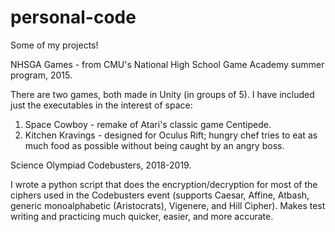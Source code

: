 # personal-code
Some of my projects!

NHSGA Games - from CMU's National High School Game Academy summer program, 2015.

There are two games, both made in Unity (in groups of 5). I have included just the executables in the interest of space:
1. Space Cowboy - remake of Atari's classic game Centipede.
2. Kitchen Kravings - designed for Oculus Rift; hungry chef tries to eat as much food as possible without being caught by an angry boss.

Science Olympiad Codebusters, 2018-2019.

I wrote a python script that does the encryption/decryption for most of the ciphers used in the Codebusters event (supports Caesar, Affine, Atbash, generic monoalphabetic (Aristocrats), Vigenere, and Hill Cipher).
Makes test writing and practicing much quicker, easier, and more accurate.
